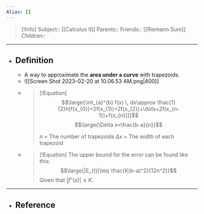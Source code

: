 ```yaml
---
Alias: []
---
```

> [!Info]
> Subject:: [[Calculus II]]
> Parents:: 
> Friends:: [[Riemann Sum]]
> Children:: 
---
- ## Definition
	- A way to approximate the **area under a curve** with trapezoids. 
	- ![[Screen Shot 2023-02-20 at 10.06.53 AM.png|400]]
	- > [!Equation]
	  > $$\large{\int_{a}^{b} f(x) \, dx\approx \frac{1}{2}h[f(x_{0})+2f(x_{1})+2f(x_{2})+\dots+2f(x_{n-1})+f(x_{n})]}$$
	  > $$\large{\Delta x=\frac{b-a}{n}}$$
	  > 
	  > $n$ = The number of trapezoids
	  > $\Delta x$ = The width of each trapezoid
	- > [!Equation]
	  > The upper bound for the error can be found like this:
	  > $$\large{|E_{t}|\leq \frac{K(b-a)^2}{12n^2}}$$
	  > Given that $|f''(x)|\leq K$.
---
- ## Reference
